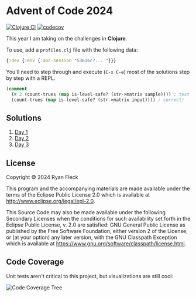 # Advent of Code 2024

[![Clojure CI](https://github.com/RyanFleck/aoc24/actions/workflows/clojure.yml/badge.svg)](https://github.com/RyanFleck/aoc24/actions/workflows/clojure.yml)
[![codecov](https://codecov.io/github/RyanFleck/aoc24/graph/badge.svg?token=8FGtTTnD1b)](https://codecov.io/github/RyanFleck/aoc24)

This year I am taking on the challenges in **Clojure**.

To use, add a `profiles.clj` file with the following data:

```clojure
{:dev {:env {:aoc-session "53616c7... "}}}
```

You'll need to step through and execute (`C-x C-e`) most of the
solutions step by step with a REPL.

```clojure
(comment
  (= 2 (count-trues (map is-level-safe? (str->matrix sample)))) ; test case
  (count-trues (map is-level-safe? (str->matrix input)))) ; correct!
```

## Solutions

1. [Day 1](https://github.com/RyanFleck/aoc24/blob/master/src/aoc24/day1.clj)
1. [Day 2](https://github.com/RyanFleck/aoc24/blob/master/src/aoc24/day2.clj)
1. [Day 3](https://github.com/RyanFleck/aoc24/blob/master/src/aoc24/day3.clj)

## License

Copyright © 2024 Ryan Fleck

This program and the accompanying materials are made available under the
terms of the Eclipse Public License 2.0 which is available at
http://www.eclipse.org/legal/epl-2.0.

This Source Code may also be made available under the following Secondary
Licenses when the conditions for such availability set forth in the Eclipse
Public License, v. 2.0 are satisfied: GNU General Public License as published by
the Free Software Foundation, either version 2 of the License, or (at your
option) any later version, with the GNU Classpath Exception which is available
at https://www.gnu.org/software/classpath/license.html.

## Code Coverage

Unit tests aren't critical to this project, but visualizations are still cool:

![Code Coverage Tree](https://codecov.io/github/RyanFleck/aoc24/graphs/tree.svg?token=8FGtTTnD1b)
